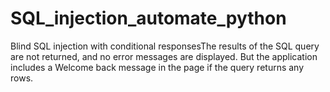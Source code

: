 # SQL_injection_automate_python
Blind SQL injection with conditional responsesThe results of the SQL query are not returned, and no error messages are displayed. But the application includes a Welcome back message in the page if the query returns any rows.
